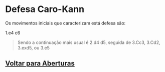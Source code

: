 # Defesa Caro-Kann

Os movimentos iniciais que caracterizam está defesa são:

1.e4 c6



> Sendo a continuação mais usual é 2.d4 d5, seguida de 3.Cc3, 3.Cd2, 3.exd5, ou 3.e5



[Voltar para Aberturas](/README.md)
------

